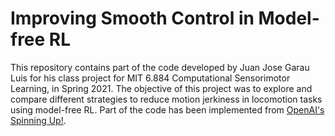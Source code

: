 # Improving Smooth Control in Model-free RL

This repository contains part of the code developed by Juan Jose Garau Luis for his class project for MIT 6.884 Computational Sensorimotor Learning, in Spring 2021. The objective of this project was to explore and compare different strategies to reduce motion jerkiness in locomotion tasks using model-free RL. Part of the code has been implemented from [OpenAI's Spinning Up!](https://github.com/openai/spinningup).